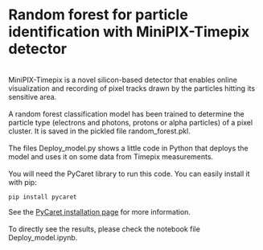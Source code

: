 # Random forest for particle identification with MiniPIX-Timepix detector
\
MiniPIX-Timepix is a novel silicon-based detector that enables online visualization and recording of pixel tracks drawn by the particles hitting its sensitive area.
\
\
A random forest classification model has been trained to determine the particle type (electrons and photons, protons or alpha particles) of a pixel cluster. It is saved in the pickled file random_forest.pkl.
\
\
The files Deploy_model.py shows a little code in Python that deploys the model and uses it on some data from Timepix measurements. 
\
\
You will need the PyCaret library to run this code. You can easily install it with pip:
```
pip install pycaret
```
See the [PyCaret installation page](https://pycaret.readthedocs.io/en/stable/installation.html) for more information.
\
\
To directly see the results, please check the notebook file Deploy_model.ipynb.
